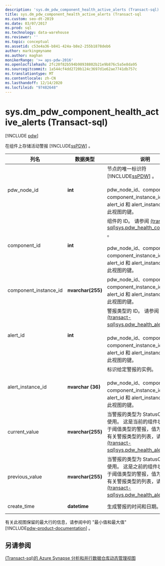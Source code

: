 ```yaml
---
description: 'sys.dm_pdw_component_health_active_alerts (Transact-sql) '
title: sys.dm_pdw_component_health_active_alerts (Transact-sql
ms.custom: seo-dt-2019
ms.date: 03/07/2017
ms.prod: sql
ms.technology: data-warehouse
ms.reviewer: ''
ms.topic: conceptual
ms.assetid: c53e4a36-b841-424a-b8e2-255b1878deb6
author: markingmyname
ms.author: maghan
monikerRange: '>= aps-pdw-2016'
ms.openlocfilehash: 2fc20f82b594b98938802b21e9b876c5a5e8da95
ms.sourcegitcommit: 1a544cf4dd2720b124c3697d1e62ae7741db757c
ms.translationtype: MT
ms.contentlocale: zh-CN
ms.lasthandoff: 12/14/2020
ms.locfileid: "97482648"
---
```

# <a name="sysdm_pdw_component_health_active_alerts-transact-sql"></a>sys.dm_pdw_component_health_active_alerts (Transact-sql) 
[!INCLUDE [pdw](../../includes/applies-to-version/pdw.md)]

  在组件上存储活动警报 [!INCLUDE[ssPDW](../../includes/sspdw-md.md)] 。  
  
|列名|数据类型|说明|范围|  
|-----------------|---------------|-----------------|-----------|  
|pdw_node_id|**int**|节点的唯一标识符 [!INCLUDE[ssPDW](../../includes/sspdw-md.md)] 。<br /><br /> pdw_node_id、component_id、component_instance_id、alert_id 和 alert_instance_id 构成此视图的键。|NOT NULL|  
|component_id|**int**|组件的 ID。 请参阅 [&#40;transact-sql&#41;sys.pdw_health_components ](../../relational-databases/system-catalog-views/sys-pdw-health-components-transact-sql.md)。<br /><br /> pdw_node_id、component_id、component_instance_id、alert_id 和 alert_instance_id 构成此视图的键。|NOT NULL|  
|component_instance_id|**nvarchar(255)**|pdw_node_id、component_id、component_instance_id、alert_id 和 alert_instance_id 构成此视图的键。|NOT NULL|  
|alert_id|**int**|警报类型的 ID。 请参阅 [&#40;transact-sql&#41;sys.pdw_health_alerts ](../../relational-databases/system-catalog-views/sys-pdw-health-alerts-transact-sql.md)。<br /><br /> pdw_node_id、component_id、component_instance_id、alert_id 和 alert_instance_id 构成此视图的键。|NOT NULL|  
|alert_instance_id|**nvarchar (36)**|标识给定警报的实例。<br /><br /> pdw_node_id、component_id、component_instance_id、alert_id 和 alert_instance_id 构成此视图的键。|NOT NULL|  
|current_value|**nvarchar(255)**|当警报的类型为 StatusChange 时使用。 这是当前的组件状态。 对于阈值类型的警报，值为 NULL。 有关警报类型的列表，请参阅 [&#40;transact-sql&#41;sys.pdw_health_alerts ](../../relational-databases/system-catalog-views/sys-pdw-health-alerts-transact-sql.md) 。|Null|  
|previous_value|**nvarchar(255)**|当警报的类型为 StatusChange 时使用。 这是之前的组件状态。 对于阈值类型的警报，值为 NULL。 有关警报类型的列表，请参阅 [&#40;transact-sql&#41;sys.pdw_health_alerts ](../../relational-databases/system-catalog-views/sys-pdw-health-alerts-transact-sql.md) 。|Null|  
|create_time|**datetime**|生成警报的时间和日期。|NOT NULL|  
  
 有关此视图保留的最大行的信息，请参阅中的 "最小值和最大值" [!INCLUDE[pdw-product-documentation](../../includes/pdw-product-documentation-md.md)] 。  
  
## <a name="see-also"></a>另请参阅  
 [&#40;Transact-sql&#41;的 Azure Synapse 分析和并行数据仓库动态管理视图 ](../../relational-databases/system-dynamic-management-views/sql-and-parallel-data-warehouse-dynamic-management-views.md)  
  
  
